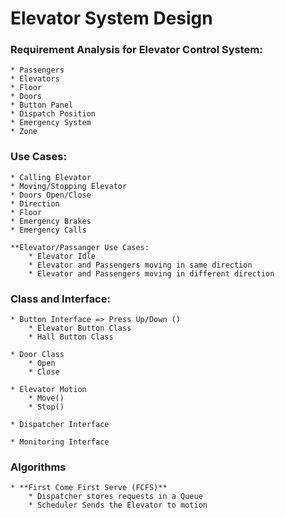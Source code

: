 # Elevator System Design 

### Requirement Analysis for Elevator Control System:
    * Passengers
    * Elevators
    * Floor
    * Doors
    * Button Panel
    * Dispatch Position
    * Emergency System
    * Zone

### Use Cases:
    * Calling Elevator
    * Moving/Stopping Elevator
    * Doors Open/Close
    * Direction 
    * Floor
    * Emergency Brakes 
    * Emergency Calls

    **Elevator/Passanger Use Cases: 
        * Elevator Idle 
        * Elevator and Passengers moving in same direction 
        * Elevator and Passengers moving in different direction 
        

### Class and Interface: 
    * Button Interface => Press Up/Down ()
        * Elevator Button Class 
        * Hall Button Class

    * Door Class 
        * Open
        * Close

    * Elevator Motion 
        * Move() 
        * Stop()
    
    * Dispatcher Interface

    * Monitoring Interface


### Algorithms 
    * **First Come First Serve (FCFS)** 
        * Dispatcher stores requests in a Queue
        * Scheduler Sends the Elevator to motion 

